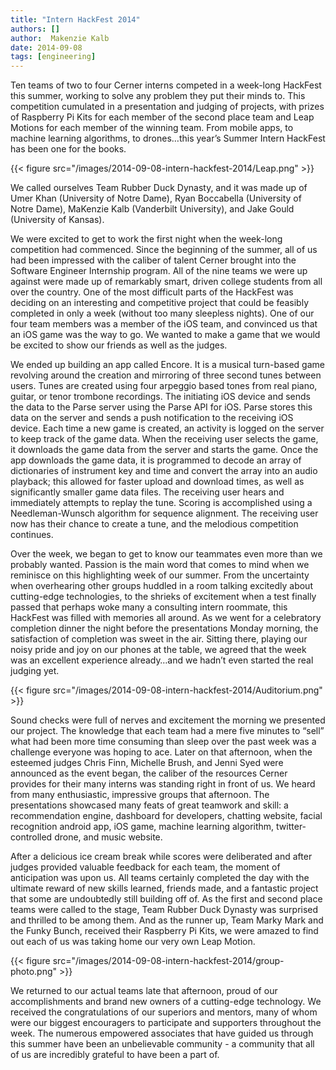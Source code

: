 ```yaml
---
title: "Intern HackFest 2014"
authors: []
author:  Makenzie Kalb
date: 2014-09-08
tags: [engineering]
---
```


Ten teams of two to four Cerner interns competed in a week-long HackFest this summer, working to solve any problem they put their minds to. This competition cumulated in a presentation and judging of projects, with prizes of Raspberry Pi Kits for each member of the second place team and Leap Motions for each member of the winning team. From mobile apps, to machine learning algorithms, to drones…this year’s Summer Intern HackFest has been one for the books.

{{< figure src="/images/2014-09-08-intern-hackfest-2014/Leap.png" >}}

We called ourselves Team Rubber Duck Dynasty, and it was made up of Umer Khan (University of Notre Dame), Ryan Boccabella (University of Notre Dame), MaKenzie Kalb (Vanderbilt University), and Jake Gould (University of Kansas).

We were excited to get to work the first night when the week-long competition had commenced. Since the beginning of the summer, all of us had been impressed with the caliber of talent Cerner brought into the Software Engineer Internship program. All of the nine teams we were up against were made up of remarkably smart, driven college students from all over the country. One of the most difficult parts of the HackFest was deciding on an interesting and competitive project that could be feasibly completed in only a week (without too many sleepless nights). One of our four team members was a member of the iOS team, and convinced us that an iOS game was the way to go. We wanted to make a game that we would be excited to show our friends as well as the judges.

We ended up building an app called Encore. It is a musical turn-based game revolving around the creation and mirroring of three second tunes between users. Tunes are created using four arpeggio based tones from real piano, guitar, or tenor trombone recordings. The initiating iOS device and sends the data to the Parse server using the Parse API for iOS. Parse stores this data on the server and sends a push notification to the receiving iOS device. Each time a new game is created, an activity is logged on the server to keep track of the game data.  When the receiving user selects the game, it downloads the game data from the server and starts the game. Once the app downloads the game data, it is programmed to decode an array of dictionaries of instrument key and time and convert the array into an audio playback; this allowed for faster upload and download times, as well as significantly smaller game data files. The receiving user hears and immediately attempts to replay the tune. Scoring is accomplished using a Needleman-Wunsch algorithm for sequence alignment. The receiving user now has their chance to create a tune, and the melodious competition continues.

Over the week, we began to get to know our teammates even more than we probably wanted. Passion is the main word that comes to mind when we reminisce on this highlighting week of our summer. From the uncertainty when overhearing other groups huddled in a room talking excitedly about cutting-edge technologies, to the shrieks of excitement when a test finally passed that perhaps woke many a consulting intern roommate, this HackFest was filled with memories all around. As we went for a celebratory completion dinner the night before the presentations Monday morning, the satisfaction of completion was sweet in the air. Sitting there, playing our noisy pride and joy on our phones at the table, we agreed that the week was an excellent experience already…and we hadn’t even started the real judging yet.

{{< figure src="/images/2014-09-08-intern-hackfest-2014/Auditorium.png" >}}

Sound checks were full of nerves and excitement the morning we presented our project. The knowledge that each team had a mere five minutes to “sell” what had been more time consuming than sleep over the past week was a challenge everyone was hoping to ace. Later on that afternoon, when the esteemed judges Chris Finn, Michelle Brush, and Jenni Syed were announced as the event began, the caliber of the resources Cerner provides for their many interns was standing right in front of us. We heard from many enthusiastic, impressive groups that afternoon. The presentations showcased many feats of great teamwork and skill: a recommendation engine, dashboard for developers, chatting website, facial recognition android app, iOS game, machine learning algorithm, twitter-controlled drone, and music website.

After a delicious ice cream break while scores were deliberated and after judges provided valuable feedback for each team, the moment of anticipation was upon us. All teams certainly completed the day with the ultimate reward of new skills learned, friends made, and a fantastic project that some are undoubtedly still building off of. As the first and second place teams were called to the stage, Team Rubber Duck Dynasty was surprised and thrilled to be among them. And as the runner up, Team Marky Mark and the Funky Bunch, received their Raspberry Pi Kits, we were amazed to find out each of us was taking home our very own Leap Motion.

{{< figure src="/images/2014-09-08-intern-hackfest-2014/group-photo.png" >}}

We returned to our actual teams late that afternoon, proud of our accomplishments and brand new owners of a cutting-edge technology. We received the congratulations of our superiors and mentors, many of whom were our biggest encouragers to participate and supporters throughout the week. The numerous empowered associates that have guided us through this summer have been an unbelievable community - a community that all of us are incredibly grateful to have been a part of.
